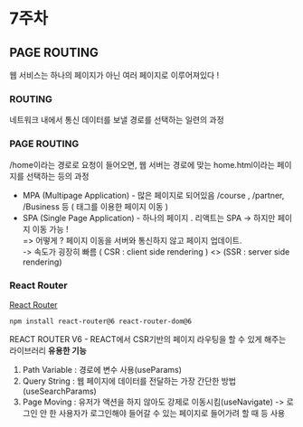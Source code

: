 # 7주차
## PAGE ROUTING
웹 서비스는 하나의 페이지가 아닌 여러 페이지로 이루어져있다 !
### ROUTING
네트워크 내에서 통신 데이터를 보낼 경로를 선택하는 일련의 과정
### PAGE ROUTING
/home이라는 경로로 요청이 들어오면, 웹 서버는 경로에 맞는 home.html이라는 페이지를 선택하는 등의 과정  
* MPA (Multipage Application) - 많은 페이지로 되어있음 /course , /partner, /Business 등 ( <a>태그를 이용한 페이지 이동 )
* SPA (Single Page Application) - 하나의 페이지 . 리액트는 SPA -> 하지만 페이지 이동 가능 !  
  => 어떻게 ? 페이지 이동을 서버와 통신하지 않고 페이지 업데이트.  
  -> 속도가 굉장히 빠름 ( CSR : client side rendering ) <> (SSR : server side rendering)
### React Router
[React Router](https://reactrouter.com/en/main/upgrading/reach)  
```
npm install react-router@6 react-router-dom@6
```
REACT ROUTER V6 - REACT에서 CSR기반의 페이지 라우팅을 할 수 있게 해주는 라이브러리
**유용한 기능**
1. Path Variable : 경로에 변수 사용(useParams)  
2. Query String : 웹 페이지에 데이터를 전달하는 가장 간단한 방법(useSearchParams)  
3. Page Moving : 유저가 액션을 하지 않아도 강제로 이동시킴(useNavigate)
   -> 로그인 안 한 사용자가 로그인해야 들어갈 수 있는 페이지로 들어가려 할 때 등 사용
  
